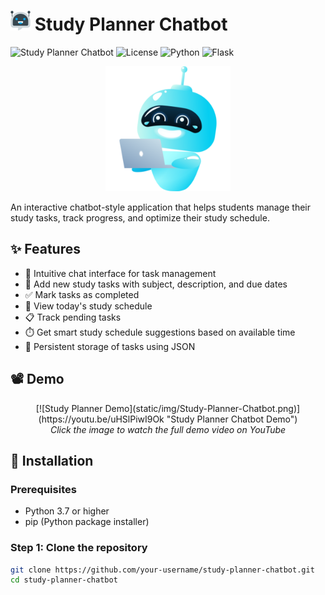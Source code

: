 #   <img src="static/img/chatbot.png" alt="Study Planner Logo" width="32">  Study Planner Chatbot

![Study Planner Chatbot](https://img.shields.io/badge/Study-Planner-orange) ![License](https://img.shields.io/badge/License-MIT-blue) ![Python](https://img.shields.io/badge/Python-3.7+-brightgreen) ![Flask](https://img.shields.io/badge/Flask-2.0+-lightgrey)

<p align="center">
  <img src="static/img/bot2.png" alt="Study Planner Logo" width="200">
</p>

An interactive chatbot-style application that helps students manage their study tasks, track progress, and optimize their study schedule.

## ✨ Features

- 💬 Intuitive chat interface for task management
- 📝 Add new study tasks with subject, description, and due dates
- ✅ Mark tasks as completed
- 📅 View today's study schedule
- 📋 Track pending tasks
- ⏱️ Get smart study schedule suggestions based on available time
- 💾 Persistent storage of tasks using JSON

## 📽️ Demo


<p align="center">
  [![Study Planner Demo](static/img/Study-Planner-Chatbot.png)](https://youtu.be/uHSlPiwI9Ok "Study Planner Chatbot Demo")
  <br><em>Click the image to watch the full demo video on YouTube</em>
</p>

## 🚀 Installation

### Prerequisites

- Python 3.7 or higher
- pip (Python package installer)

### Step 1: Clone the repository

```bash
git clone https://github.com/your-username/study-planner-chatbot.git
cd study-planner-chatbot